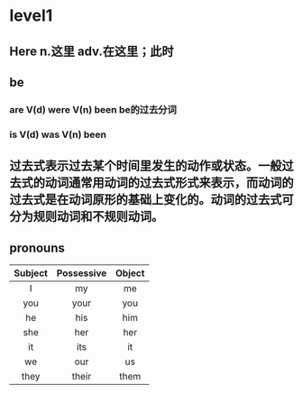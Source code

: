 # level1
## Here n.这里 adv.在这里；此时
## be
### are  V(d) were V(n) been be的过去分词
### is   V(d) was  V(n) been
## 过去式表示过去某个时间里发生的动作或状态。一般过去式的动词通常用动词的过去式形式来表示，而动词的过去式是在动词原形的基础上变化的。动词的过去式可分为规则动词和不规则动词。
## pronouns
  | Subject | Possessive | Object |
  | :----:    | :----:       |  :----:  |
  | I         | my           |  me      |
  | you       | your         |  you     |
  | he        | his          |  him     |
  | she       | her          |  her     |
  | it        | its          |  it      |
  | we        | our          |  us      |
  | they      | their        |  them    |